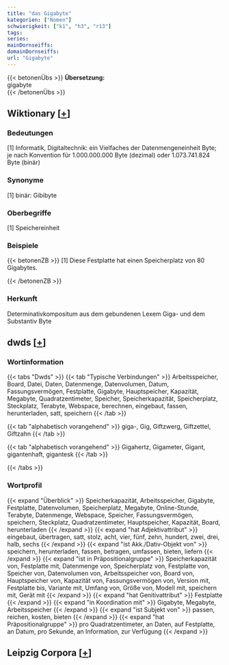 ```yaml
---
title: "das Gigabyte"
kategorien: ["Nomen"]
schwierigkeit: ["k1", "h3", "r13"]
tags:
series:
mainDornseiffs:
domainDornseiffs:
url: "Gigabyte"
---
```


{{< betonenÜbs >}}
**Übersetzung:**  
gigabyte  
{{< /betonenÜbs >}}

## Wiktionary [[+](https://de.wiktionary.org/wiki/Gigabyte)]

### Bedeutungen
[1] Informatik, Digitaltechnik: ein Vielfaches der Datenmengeneinheit Byte; je nach Konvention für 1.000.000.000 Byte (dezimal) oder 1.073.741.824 Byte (binär)  

### Synonyme
[1] binär: Gibibyte  

### Oberbegriffe
[1] Speichereinheit  

### Beispiele
{{< betonenZB >}}
[1] Diese Festplatte hat einen Speicherplatz von 80 Gigabytes.  

{{< /betonenZB >}}
### Herkunft
Determinativkompositum aus dem gebundenen Lexem Giga- und dem Substantiv Byte  



## dwds [[+](https://www.dwds.de/wb/Gigabyte)]

### Wortinformation
{{< tabs "Dwds" >}}
{{< tab "Typische Verbindungen" >}}
Arbeitsspeicher, Board, Datei, Daten, Datenmenge, Datenvolumen, Datum, Fassungsvermögen, Festplatte, Gigabyte, Hauptspeicher, Kapazität, Megabyte, Quadratzentimeter, Speicher, Speicherkapazität, Speicherplatz, Steckplatz, Terabyte, Webspace, berechnen, eingebaut, fassen, herunterladen, satt, speichern
{{< /tab >}}

{{< tab "alphabetisch vorangehend" >}}
giga-, Gig, Giftzwerg, Giftzettel, Giftzahn
{{< /tab >}}

{{< tab "alphabetisch vorangehend" >}}
Gigahertz, Gigameter, Gigant, gigantenhaft, gigantesk
{{< /tab >}}

{{< /tabs >}}

### Wortprofil
{{< expand "Überblick" >}} Speicherkapazität, Arbeitsspeicher, Gigabyte, Festplatte, Datenvolumen, Speicherplatz, Megabyte, Online-Stunde, Terabyte, Datenmenge, Webspace, Speicher, Fassungsvermögen, speichern, Steckplatz, Quadratzentimeter, Hauptspeicher, Kapazität, Board, herunterladen {{< /expand >}}
{{< expand "hat Adjektivattribut" >}} eingebaut, übertragen, satt, stolz, acht, vier, fünf, zehn, hundert, zwei, drei, halb, sechs {{< /expand >}}
{{< expand "ist Akk./Dativ-Objekt von" >}} speichern, herunterladen, fassen, betragen, umfassen, bieten, liefern {{< /expand >}}
{{< expand "ist in Präpositionalgruppe" >}} Speicherkapazität von, Festplatte mit, Datenmenge von, Speicherplatz von, Festplatte von, Speicher von, Datenvolumen von, Arbeitsspeicher von, Board von, Hauptspeicher von, Kapazität von, Fassungsvermögen von, Version mit, Festplatte bis, Variante mit, Umfang von, Größe von, Modell mit, speichern mit, Gerät mit {{< /expand >}}
{{< expand "hat Genitivattribut" >}} Festplatte {{< /expand >}}
{{< expand "in Koordination mit" >}} Gigabyte, Megabyte, Arbeitsspeicher {{< /expand >}}
{{< expand "ist Subjekt von" >}} passen, reichen, kosten, bieten {{< /expand >}}
{{< expand "hat Präpositionalgruppe" >}} pro Quadratzentimeter, an Daten, auf Festplatte, an Datum, pro Sekunde, an Information, zur Verfügung {{< /expand >}}

## Leipzig Corpora [[+](https://corpora.uni-leipzig.de/en/res?word=Gigabyte&corpusId=deu_newscrawl-public_2018)]

